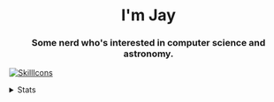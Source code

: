 <h1 align="center">I'm Jay</h1>
<h3 align="center">Some nerd who's interested in computer science and astronomy.</h3>

[![SkillIcons](https://skillicons.dev/icons?i=js,ts,html,css,nodejs,py,mongodb,cloudflare)](https://skillicons.dev)

<details>
  <summary>Stats</summary>
  
  ![Anurag's GitHub stats](https://github-readme-stats.vercel.app/api?username=Not-Jayy&show_icons=true&theme=material-palenight)
  ![Most Used Languages](https://github-readme-stats.vercel.app/api/top-langs/?username=Not-Jayy&layout=compact&theme=dark&count_private=true)
</details>
